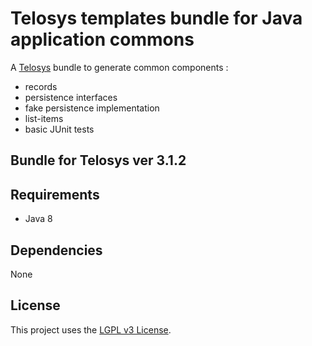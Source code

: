 # Telosys templates bundle for Java application commons

A [Telosys](http://www.telosys.org) bundle to generate common components :
- records
- persistence interfaces
- fake persistence implementation
- list-items 
- basic JUnit tests

## Bundle for Telosys ver 3.1.2

## Requirements

- Java 8

## Dependencies

None


## License

This project uses the [LGPL v3 License](https://www.gnu.org/licenses/lgpl-3.0.en.html).
